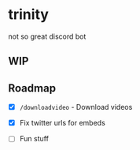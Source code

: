 # trinity
not so great discord bot



WIP
-
## Roadmap
- [x] `/downloadvideo` - Download videos
- [x] Fix twitter urls for embeds
- [ ] Fun stuff

